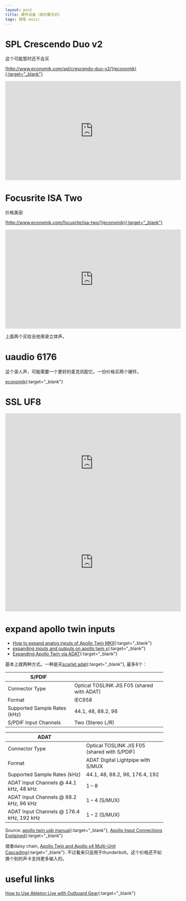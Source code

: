 ```yaml
---
layout: post
title: 硬件设备（真的要买的）
tags: 随笔 music
---
```


# SPL Crescendo Duo v2
这个可能暂时还不会买

[http://www.economik.com/spl/crescendo-duo-v2/](economik){:target="_blank"}

<iframe width="560" height="315" src="https://www.youtube.com/embed/cudZnVLRniM?si=CsDu6PC75XP9zlf4" title="YouTube video player" frameborder="0" allow="accelerometer; autoplay; clipboard-write; encrypted-media; gyroscope; picture-in-picture; web-share" allowfullscreen></iframe>

# Focusrite ISA Two

价格美丽

[http://www.economik.com/focusrite/isa-two/](economik){:target="_blank"}

<iframe width="560" height="315" src="https://www.youtube.com/embed/_xmYe7pV2Dg?si=mlKEhevNJF88qyuF" title="YouTube video player" frameborder="0" allow="accelerometer; autoplay; clipboard-write; encrypted-media; gyroscope; picture-in-picture; web-share" allowfullscreen></iframe>


上面两个买给吉他用录立体声。

# uaudio 6176   

这个录人声，可能需要一个更好的麦克风配它。一份价格买两个硬件。

[economik](http://www.economik.com/universal-audio/6176/){:target="_blank"}

# SSL UF8
<iframe width="560" height="315" src="https://www.youtube.com/embed/H-ng1GQYK4Q?si=1cMEcCeUDzliwFTB" title="YouTube video player" frameborder="0" allow="accelerometer; autoplay; clipboard-write; encrypted-media; gyroscope; picture-in-picture; web-share" allowfullscreen></iframe>

<iframe width="560" height="315" src="https://www.youtube.com/embed/MZmUTahjaoU?si=Sr5CJS92U6L9ykcC" title="YouTube video player" frameborder="0" allow="accelerometer; autoplay; clipboard-write; encrypted-media; gyroscope; picture-in-picture; web-share" allowfullscreen></iframe>





# expand apollo twin inputs
- [How to expand analog inputs of Apollo Twin MKII](https://uadforum.com/community/index.php?threads/how-to-expand-analog-inputs-of-apollo-twin-mkii.28092/){:target="_blank"}
- [expanding inputs and outputs on apollo twin x](https://www.reddit.com/r/universalaudio/comments/rg0uv5/expanding_inputs_and_outputs_on_apollo_twin_x/){:target="_blank"}
- [Expanding Apollo Twin via ADAT](https://uadforum.com/community/index.php?threads/expanding-apollo-twin-via-adat.57015/){:target="_blank"}

基本上就两种方式。一种是买[scarlet adat](https://focusrite.com/categories/audio-interfaces/adat){:target="_blank"}, 最多8个：


| S/PDIF | |
| -- | -- |
| Connector Type|  Optical TOSLINK JIS F05 (shared with ADAT) |
| Format|  IEC958 |
| Supported Sample Rates (kHz)|  44.1, 48, 88.2, 96 |
| S/PDIF Input Channels|  Two (Stereo L/R) |

| ADAT | |
| -- | -- |
| Connector Type  | Optical TOSLINK JIS F05 (shared with S/PDIF) |
| Format |  ADAT Digital Lightpipe with S/MUX |
| Supported Sample Rates (kHz) |  44.1, 48, 88.2, 96, 176.4, 192 |
| ADAT Input Channels @ 44.1 kHz, 48 kHz |  1 – 8 |
| ADAT Input Channels @ 88.2 kHz, 96 kHz |  1 – 4 (S/MUX) |
| ADAT Input Channels @ 176.4 kHz, 192 kHz |  1 – 2 (S/MUX) |

Source: [apollo twin usb manual](https://media.uaudio.com/support/manuals/hardware/Apollo%20Twin%20USB%20Hardware%20Manual.pdf){:target="_blank"}, [Apollo Input Connections Explained](https://help.uaudio.com/hc/en-us/articles/115003167143-Apollo-Input-Connections-Explained){:target="_blank"}

或者daisy chain, [Apollo Twin and Apollo x4 Multi-Unit Cascading](https://help.uaudio.com/hc/en-us/articles/360051642412-Apollo-Twin-and-Apollo-x4-Multi-Unit-Cascading){:target="_blank"}. 不过看来只适用于thunderbolt。这个价格还不如换个别的声卡支持更多输入的。


# useful links
[How to Use Ableton Live with Outboard Gear](https://www.youtube.com/watch?v=I7PCJYTGpoQ){:target="_blank"}